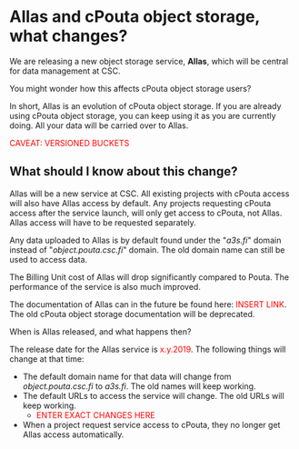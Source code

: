 # Allas and cPouta object storage, what changes?

We are releasing a new object storage service, **Allas**, which will be central for data management at CSC.

You might wonder how this affects cPouta object storage users?

In short, Allas is an evolution of cPouta object storage. If you are already using cPouta object storage, you can keep using it as you are currently doing. All your data will be carried over to Allas.

<font color="red">
CAVEAT: VERSIONED BUCKETS
</font>

## What should I know about this change?

Allas will be a new service at CSC. All existing projects with cPouta access will also have Allas access by default. Any projects requesting cPouta access after the service launch, will only get access to cPouta, not Allas. Allas access will have to be requested separately.

Any data uploaded to Allas is by default found under the "_a3s.fi_" domain instead of "_object.pouta.csc.fi_" domain. The old domain name can still be used to access data.

The Billing Unit cost of Allas will drop significantly compared to Pouta. The performance of the service is also much improved.

The documentation of Allas can in the future be found here: <font color="red">INSERT LINK</font>. The old cPouta object storage documentation will be deprecated.

When is Allas released, and what happens then?

The release date for the Allas service is <font color="red">x.y.2019</font>. The following things will change at that time:

 * The default domain name for that data will change from _object.pouta.csc.fi_ to _a3s.fi_. The old names will keep working.
 * The default URLs to access the service will change. The old URLs will keep working.
   * <font color="red">ENTER EXACT CHANGES HERE</font>
 * When a project request service access to cPouta, they no longer get Allas access automatically.

